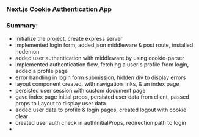 ### Next.js Cookie Authentication App

### Summary:

  - Initialize the project, create express server
  - implemented login form, added json middleware & post route, installed nodemon
  - added user authentication with middleware by using cookie-parser
  - implemented authentication flow, fetching a user's profile from login, added a profile page
  - error handling in login form submission, hidden div to display errors
  - layout component created, with navigation links, & an index page
  - persisted user session with custom document page
  - gave index page initial props, persisted user data from client, passed props to Layout to display user data
  - added user data to profile & login pages, created logout with cookie clear
  - created user auth check in authInitialProps, redirection path to login
  - 